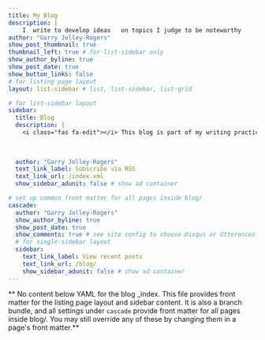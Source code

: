 ```yaml
---
title: My Blog
description: |  
    I  write to develop ideas   on topics I judge to be noteworthy
author: "Garry Jolley-Rogers"
show_post_thumbnail: true
thumbnail_left: true # for list-sidebar only
show_author_byline: true
show_post_date: true
show_button_links: false
# for listing page layout
layout: list-sidebar # list, list-sidebar, list-grid

# for list-sidebar layout
sidebar: 
  title: Blog
  description: |
    <i class="fas fa-edit"></i> This blog is part of my writing practice. I am thinking aloud. It will be brief, raw, and incomplete.  There will be occasional typos. I make no guarantees about completeness or truth... that is the end goal, but I may not get there anytime soon. 
     
 
  
  author: "Garry Jolley-Rogers"
  text_link_label: Subscribe via RSS
  text_link_url: /index.xml
  show_sidebar_adunit: false # show ad container

# set up common front matter for all pages inside blog/
cascade:
  author: "Garry Jolley-Rogers"
  show_author_byline: true
  show_post_date: true
  show_comments: true # see site config to choose Disqus or Utterances
  # for single-sidebar layout
  sidebar:
    text_link_label: View recent posts
    text_link_url: /blog/
    show_sidebar_adunit: false # show ad container
---
```


** No content below YAML for the blog _index. This file provides front matter for the listing page layout and sidebar content. It is also a branch bundle, and all settings under `cascade` provide front matter for all pages inside blog/. You may still override any of these by changing them in a page's front matter.**
